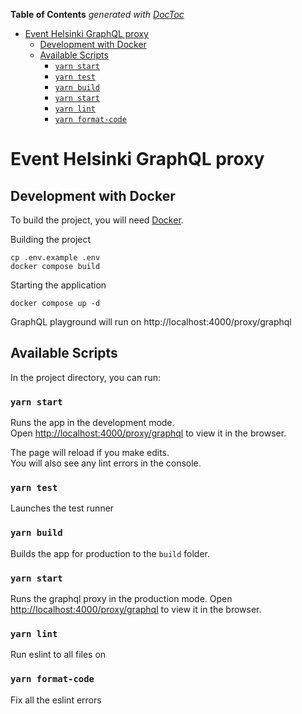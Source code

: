 <!-- START doctoc generated TOC please keep comment here to allow auto update -->
<!-- DON'T EDIT THIS SECTION, INSTEAD RE-RUN doctoc TO UPDATE -->
**Table of Contents**  *generated with [DocToc](https://github.com/thlorenz/doctoc)*

- [Event Helsinki GraphQL proxy](#event-helsinki-graphql-proxy)
  - [Development with Docker](#development-with-docker)
  - [Available Scripts](#available-scripts)
    - [`yarn start`](#yarn-start)
    - [`yarn test`](#yarn-test)
    - [`yarn build`](#yarn-build)
    - [`yarn start`](#yarn-start-1)
    - [`yarn lint`](#yarn-lint)
    - [`yarn format-code`](#yarn-format-code)

<!-- END doctoc generated TOC please keep comment here to allow auto update -->

# Event Helsinki GraphQL proxy

## Development with Docker

To build the project, you will need [Docker](https://www.docker.com/community-edition).

Building the project

    cp .env.example .env
    docker compose build

Starting the application

    docker compose up -d

GraphQL playground will run on http://localhost:4000/proxy/graphql

## Available Scripts

In the project directory, you can run:

### `yarn start`

Runs the app in the development mode.<br />
Open [http://localhost:4000/proxy/graphql](http://localhost:4000/proxy/graphql) to view it in the browser.

The page will reload if you make edits.<br />
You will also see any lint errors in the console.

### `yarn test`

Launches the test runner

### `yarn build`

Builds the app for production to the `build` folder.

### `yarn start`

Runs the graphql proxy in the production mode.
Open [http://localhost:4000/proxy/graphql](http://localhost:4000/proxy/graphql) to view it in the browser.

### `yarn lint`

Run eslint to all files on

### `yarn format-code`

Fix all the eslint errors
